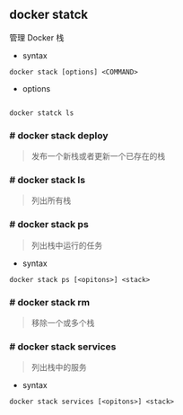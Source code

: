 ## docker statck
管理 Docker 栈
- syntax
```
docker stack [options] <COMMAND>
```
- options
```

docker statck ls
```
### # docker stack deploy
> 发布一个新栈或者更新一个已存在的栈
### # docker stack ls
> 列出所有栈
### # docker stack ps
> 列出栈中运行的任务
- syntax
```
docker stack ps [<opitons>] <stack>
```
### # docker stack rm
> 移除一个或多个栈
### # docker stack services
> 列出栈中的服务
- syntax
```
docker stack services [<opitons>] <stack>
```
